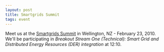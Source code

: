 ```yaml
---
layout: post
title: Smartgrids Summit
tags: event
---
```

Meet us at the [Smartgrids Summit](http://www.conferenz.co.nz/conferences/smart-grids-summit) 
in Wellington, NZ - February 23, 2010. We'll be participating in 
*Breakout Stream One (Technical): Smart Grid and Distributed Energy Resources (DER) integration*
at 12:10.
